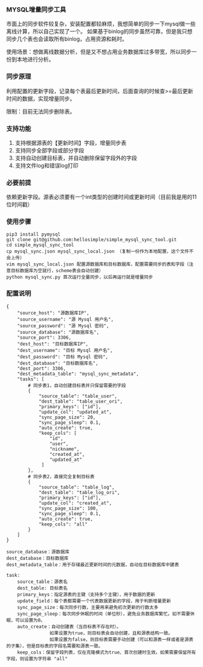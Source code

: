 ### MYSQL增量同步工具
市面上的同步软件较复杂，安装配置都较麻烦，我想简单的同步一下mysql做一些离线计算，所以自己实现了一个。
如果基于binlog的同步虽然可靠，但是我只想同步几个表也会读取所有binlog，占用资源和耗时。

使用场景：想做离线数据分析，但是又不想占用业务数据库过多带宽，所以同步一份到本地进行分析。

### 同步原理
利用配置的更新字段，记录每个表最后更新时间，后面查询的时候查>=最后更新时间的数据，实现增量同步。

限制：目前无法同步删除表。

### 支持功能
1. 支持根据源表的【更新时间】字段，增量同步表
2. 支持同步全部字段或部分字段
3. 支持自动创建目标表，并自动删除保留字段外的字段
4. 支持文件log和错误log打印

### 必要前提
依赖更新字段。源表必须要有一个int类型的创建时间或更新时间（目前我是用的11位时间戳）


### 使用步骤
```
pip3 install pymysql
git clone git@github.com:hellosimple/simple_mysql_sync_tool.git
cd simple_mysql_sync_tool
cp mysql_sync.json mysql_sync_local.json （复制一份作为本地配置，这个文件不会上传）
vim mysql_sync_local.json 配置源数据库和目标数据库，配置需要同步的表和字段（注意目标数据库为空就行，scheme表会自动创建）
python mysql_sync.py 首次运行全量同步，以后再运行就是增量同步
```

### 配置说明
```
{
    "source_host": "源数据库IP",
    "source_username": "源 Mysql 用户名",
    "source_password": "源 Mysql 密码",
    "source_database": "源数据库名",
    "source_port": 3306,
    "dest_host": "目标数据库IP",
    "dest_username": "目标 Mysql 用户名",
    "dest_password": "目标 Mysql 密码",
    "dest_database": "目标数据库名",
    "dest_port": 3306,
    "dest_metadata_table": "mysql_sync_metadata",
    "tasks": [
        # 同步表1，自动创建目标表并只保留需要的字段
        {
            "source_table": "table_user",
            "dest_table": "table_user_ori",
            "primary_keys": ["id"],
            "update_col": "updated_at",
            "sync_page_size": 20,
            "sync_page_sleep": 0.1, 
            "auto_create": true,
            "keep_cols": [
                "id",
                "user",
                "nickname",
                "created_at",
                "updated_at"
             ]
        },
        # 同步表2，直接完全复制目标表
        {
            "source_table": "table_log",
            "dest_table": "table_log_ori",
            "primary_keys": ["id"],
            "update_col": "created_at",
            "sync_page_size": 100,
            "sync_page_sleep": 0.1, 
            "auto_create": true,
            "keep_cols": "all"
        }
    ]
}
```

```
source_database：源数据库
dest_database：目标数据库
dest_metadata_table：用于存储最近更新时间的元数据，自动在目标数据库中建表

task:
    source_table：源表名
    dest_table: 目标表名
    primary_keys：指定源表的主键（支持多个主键），用于数据的更新
    update_field：每个表都需要一个代表数据更新的字段，用于判断增量更新
    sync_page_size：每次同步行数，主要用来避免初次更新的行数太多
    sync_page_sleep：每次同步休眠的时间（单位秒），避免业务数据库繁忙。如不需要休眠，可以设置为0。
    auto_create：自动创建表（当目标表不存在时）。
                如果设置为true，则目标表会自动创建，且和源表结构一致。
                如果设置为false，则目标表需要手动创建（可以和源表一样或者是源表的子集），但是目标表的字段名需要和源表一致。
    keep_cols：保留字段列表，仅在克隆模式为true、首次创建时生效。如果需要保留所有字段，则设置为字符串 "all"
```


